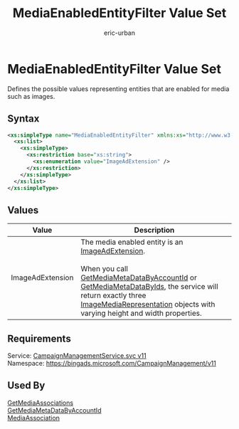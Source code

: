 ﻿---
title: MediaEnabledEntityFilter Value Set
ms.service: bing-ads-campaign-management-service
ms.topic: article
author: eric-urban
ms.author: eur
description: Defines the possible values representing entities that are enabled for media such as images.
---
# MediaEnabledEntityFilter Value Set
Defines the possible values representing entities that are enabled for media such as images.

## Syntax
```xml
<xs:simpleType name="MediaEnabledEntityFilter" xmlns:xs="http://www.w3.org/2001/XMLSchema">
  <xs:list>
    <xs:simpleType>
      <xs:restriction base="xs:string">
        <xs:enumeration value="ImageAdExtension" />
      </xs:restriction>
    </xs:simpleType>
  </xs:list>
</xs:simpleType>
```

## <a name="values"></a>Values

|Value|Description|
|-----------|---------------|
|<a name="imageadextension"></a>ImageAdExtension|The media enabled entity is an [ImageAdExtension](../campaign-management-service/imageadextension.md).<br /><br />When you call [GetMediaMetaDataByAccountId](../campaign-management-service/getmediametadatabyaccountid.md) or [GetMediaMetaDataByIds](../campaign-management-service/getmediametadatabyids.md), the service will return exactly three [ImageMediaRepresentation](../campaign-management-service/imagemediarepresentation.md) objects with varying height and width properties.|

## Requirements
Service: [CampaignManagementService.svc v11](https://campaign.api.bingads.microsoft.com/Api/Advertiser/CampaignManagement/v11/CampaignManagementService.svc)  
Namespace: https://bingads.microsoft.com/CampaignManagement/v11  

## Used By
[GetMediaAssociations](getmediaassociations.md)  
[GetMediaMetaDataByAccountId](getmediametadatabyaccountid.md)  
[MediaAssociation](mediaassociation.md)  
